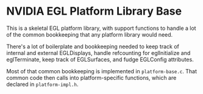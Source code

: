 NVIDIA EGL Platform Library Base
================================

This is a skeletal EGL platform library, with support functions to handle a lot
of the common bookkeeping that any platform library would need.

There's a lot of boilerplate and bookkeeping needed to keep track of internal
and external EGLDisplays, handle refcounting for eglInitialize and
eglTerminate, keep track of EGLSurfaces, and fudge EGLConfig attributes.

Most of that common bookkeeping is implemented in `platform-base.c`. That
common code then calls into platform-specific functions, which are declared in
`platform-impl.h`.

